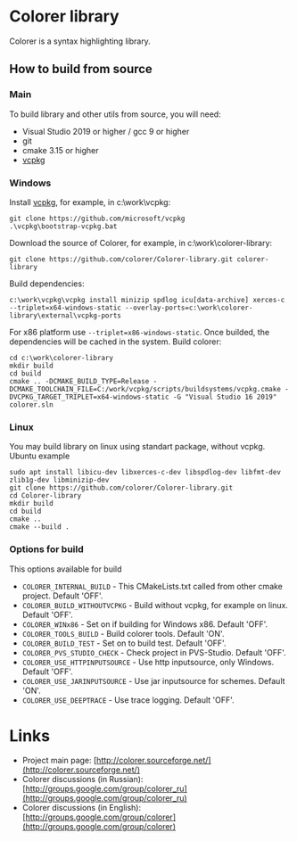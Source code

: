 # Colorer library
Colorer is a syntax highlighting library.
  
## How to build from source

### Main 
To build library and other utils from source, you will need:

  * Visual Studio 2019 or higher / gcc 9 or higher
  * git
  * cmake 3.15 or higher
  * [vcpkg](https://github.com/microsoft/vcpkg)

### Windows
Install [vcpkg](https://github.com/microsoft/vcpkg), for example, in c:\work\vcpkg:

    git clone https://github.com/microsoft/vcpkg
    .\vcpkg\bootstrap-vcpkg.bat

Download the source of Colorer, for example, in c:\work\colorer-library:

    git clone https://github.com/colorer/Colorer-library.git colorer-library
 
Build dependencies:

    c:\work\vcpkg\vcpkg install minizip spdlog icu[data-archive] xerces-c --triplet=x64-windows-static --overlay-ports=c:\work\colorer-library\external\vcpkg-ports

For x86 platform use `--triplet=x86-windows-static`.
Once builded, the dependencies will be cached in the system.
Build colorer:
    
    cd c:\work\colorer-library
    mkdir build
    cd build
    cmake .. -DCMAKE_BUILD_TYPE=Release -DCMAKE_TOOLCHAIN_FILE=C:/work/vcpkg/scripts/buildsystems/vcpkg.cmake -DVCPKG_TARGET_TRIPLET=x64-windows-static -G "Visual Studio 16 2019"
    colorer.sln

### Linux
You may build library on linux using standart package, without vcpkg.
Ubuntu example

    sudo apt install libicu-dev libxerces-c-dev libspdlog-dev libfmt-dev zlib1g-dev libminizip-dev
    git clone https://github.com/colorer/Colorer-library.git
    cd Colorer-library
    mkdir build
    cd build
    cmake ..
    cmake --build .

### Options for build
This options available for build

  * `COLORER_INTERNAL_BUILD` - This CMakeLists.txt called from other cmake project. Default 'OFF'.
  * `COLORER_BUILD_WITHOUTVCPKG` - Build without vcpkg, for example on linux. Default 'OFF'.
  * `COLORER_WINx86` - Set on if building for Windows x86. Default 'OFF'.
  * `COLORER_TOOLS_BUILD` - Build colorer tools. Default 'ON'.
  * `COLORER_BUILD_TEST` - Set on to build test. Default 'OFF'.
  * `COLORER_PVS_STUDIO_CHECK` - Check project in PVS-Studio. Default 'OFF'.
  * `COLORER_USE_HTTPINPUTSOURCE` - Use http inputsource, only Windows. Default 'OFF'. 
  * `COLORER_USE_JARINPUTSOURCE` - Use jar inputsource for schemes. Default 'ON'.
  * `COLORER_USE_DEEPTRACE` - Use trace logging. Default 'OFF'.

Links
========================

* Project main page: [http://colorer.sourceforge.net/](http://colorer.sourceforge.net/)
* Colorer discussions (in Russian): [http://groups.google.com/group/colorer_ru](http://groups.google.com/group/colorer_ru)
* Colorer discussions (in English): [http://groups.google.com/group/colorer](http://groups.google.com/group/colorer)
